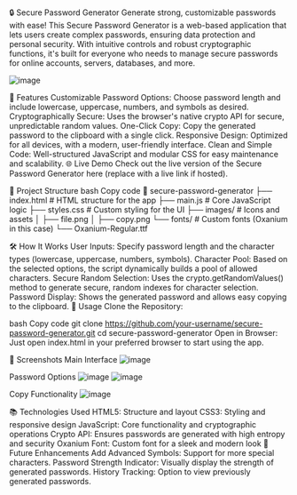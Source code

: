 🔒 Secure Password Generator
Generate strong, customizable passwords with ease! This Secure Password Generator is a web-based application that lets users create complex passwords, ensuring data protection and personal security. With intuitive controls and robust cryptographic functions, it's built for everyone who needs to manage secure passwords for online accounts, servers, databases, and more.

![image](https://github.com/user-attachments/assets/4c74e04c-0aa6-412e-a404-5c304dd4116e)


🚀 Features
Customizable Password Options: Choose password length and include lowercase, uppercase, numbers, and symbols as desired.
Cryptographically Secure: Uses the browser's native crypto API for secure, unpredictable random values.
One-Click Copy: Copy the generated password to the clipboard with a single click.
Responsive Design: Optimized for all devices, with a modern, user-friendly interface.
Clean and Simple Code: Well-structured JavaScript and modular CSS for easy maintenance and scalability.
🌐 Live Demo
Check out the live version of the Secure Password Generator here (replace with a live link if hosted).

📂 Project Structure
bash
Copy code
📁 secure-password-generator
├── index.html          # HTML structure for the app
├── main.js             # Core JavaScript logic
├── styles.css          # Custom styling for the UI
├── images/             # Icons and assets
│   ├── file.png
│   ├── copy.png
└── fonts/              # Custom fonts (Oxanium in this case)
    └── Oxanium-Regular.ttf
    
🛠️ How It Works
User Inputs: Specify password length and the character types (lowercase, uppercase, numbers, symbols).
Character Pool: Based on the selected options, the script dynamically builds a pool of allowed characters.
Secure Random Selection: Uses the crypto.getRandomValues() method to generate secure, random indexes for character selection.
Password Display: Shows the generated password and allows easy copying to the clipboard.
📜 Usage
Clone the Repository:

bash
Copy code
git clone https://github.com/your-username/secure-password-generator.git
cd secure-password-generator
Open in Browser: Just open index.html in your preferred browser to start using the app.

📸 Screenshots
Main Interface
![image](https://github.com/user-attachments/assets/909a3866-e586-4b2b-8c3a-e90389411554)


Password Options
![image](https://github.com/user-attachments/assets/59898082-ead5-470c-bf82-b5e6ad56b012)
![image](https://github.com/user-attachments/assets/ccd9ecc3-e6ba-4486-80db-c4a0ec447be4)



Copy Functionality
![image](https://github.com/user-attachments/assets/84597fa4-4210-458e-86c4-3619aa683255)


📚 Technologies Used
HTML5: Structure and layout
CSS3: Styling and responsive design
JavaScript: Core functionality and cryptographic operations
Crypto API: Ensures passwords are generated with high entropy and security
Oxanium Font: Custom font for a sleek and modern look
📝 Future Enhancements
Add Advanced Symbols: Support for more special characters.
Password Strength Indicator: Visually display the strength of generated passwords.
History Tracking: Option to view previously generated passwords.
